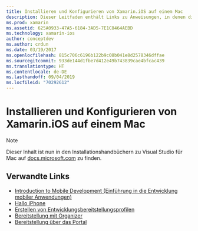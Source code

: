 ```yaml
---
title: Installieren und Konfigurieren von Xamarin.iOS auf einem Mac
description: Dieser Leitfaden enthält Links zu Anweisungen, in denen die Installation und Konfiguration von Xamarin.iOS auf einem Mac durch das Setup von Visual Studio für Mac beschrieben wird.
ms.prod: xamarin
ms.assetid: 625A0933-47A5-6184-3AD5-7E1C8464AEBD
ms.technology: xamarin-ios
author: conceptdev
ms.author: crdun
ms.date: 03/19/2017
ms.openlocfilehash: 815c706c6196b122b9c08b041e8d2578346dffae
ms.sourcegitcommit: 933de144d1fbe7d412e49b743839cae4bfcac439
ms.translationtype: HT
ms.contentlocale: de-DE
ms.lasthandoff: 09/04/2019
ms.locfileid: "70292612"
---
```

# <a name="installing-and-configuring-xamarinios-on-a-mac"></a>Installieren und Konfigurieren von Xamarin.iOS auf einem Mac

> [!NOTE]
> Dieser Inhalt ist nun in den Installationshandbüchern zu Visual Studio für Mac auf [docs.microsoft.com](https://docs.microsoft.com/visualstudio/mac/installation) zu finden.

## <a name="related-links"></a>Verwandte Links

- [Introduction to Mobile Development (Einführung in die Entwicklung mobiler Anwendungen)](~/cross-platform/get-started/introduction-to-mobile-development.md)
- [Hallo iPhone](~/ios/get-started/hello-ios/index.md)
- [Erstellen von Entwicklungsbereitstellungsprofilen](https://developer.apple.com/library/ios/#documentation/ToolsLanguages/Conceptual/DevPortalGuide/CreatingandDownloadingDevelopmentProvisioningProfiles/CreatingandDownloadingDevelopmentProvisioningProfiles.html)
- [Bereitstellung mit Organizer](https://developer.apple.com/library/ios/#recipes/xcode_help-devices_organizer/articles/provision_device_for_development-generic.html)
- [Bereitstellung über das Portal](https://developer.apple.com/library/ios/#recipes/ProvisioningPortal_Recipes/DownloadingaProvisioningProfile/DownloadingaProvisioningProfile.html)
